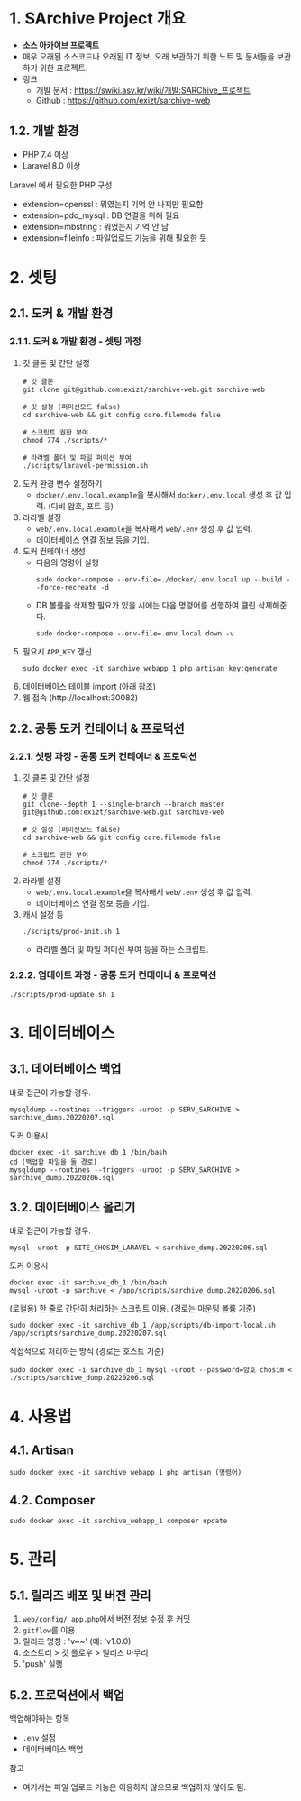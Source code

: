 # 1. SArchive Project 개요
- **소스 아카이브 프로젝트**
- 매우 오래된 소스코드나 오래된 IT 정보, 오래 보관하기 위한 노트 및 문서들을 보관하기 위한 프로젝트.
- 링크
    - 개발 문서 : https://swiki.asv.kr/wiki/개발:SARChive_프로젝트
    - Github : https://github.com/exizt/sarchive-web


## 1.2. 개발 환경
* PHP 7.4 이상
* Laravel 8.0 이상


Laravel 에서 필요한 PHP 구성
* extension=openssl : 뭐였는지 기억 안 나지만 필요함
* extension=pdo_mysql : DB 연결을 위해 필요
* extension=mbstring : 뭐였는지 기억 안 남
* extension=fileinfo : 파일업로드 기능을 위해 필요한 듯


# 2. 셋팅
## 2.1. 도커 & 개발 환경
### 2.1.1. 도커 & 개발 환경 - 셋팅 과정
1. 깃 클론 및 간단 설정
    ```console
    # 깃 클론
    git clone git@github.com:exizt/sarchive-web.git sarchive-web

    # 깃 설정 (퍼미션모드 false)
    cd sarchive-web && git config core.filemode false
    
    # 스크립트 권한 부여
    chmod 774 ./scripts/*

    # 라라벨 폴더 및 파일 퍼미션 부여
    ./scripts/laravel-permission.sh
    ```
2. 도커 환경 변수 설정하기
    - `docker/.env.local.example`을 복사해서 `docker/.env.local` 생성 후 값 입력. (디비 암호, 포트 등)
3. 라라벨 설정
    - `web/.env.local.example`을 복사해서 `web/.env` 생성 후 값 입력.
    - 데이터베이스 연결 정보 등을 기입.
4. 도커 컨테이너 생성
    - 다음의 명령어 실행
        ```console
        sudo docker-compose --env-file=./docker/.env.local up --build --force-recreate -d
        ```
    - DB 볼륨을 삭제할 필요가 있을 시에는 다음 명령어를 선행하여 클린 삭제해준다.
        ```console
        sudo docker-compose --env-file=.env.local down -v
        ```
5. 필요시 `APP_KEY` 갱신
    ```console
    sudo docker exec -it sarchive_webapp_1 php artisan key:generate
    ```
6. 데이터베이스 테이블 import (아래 참조)
7. 웹 접속 (http://localhost:30082)


## 2.2. 공통 도커 컨테이너 & 프로덕션
### 2.2.1. 셋팅 과정 - 공통 도커 컨테이너 & 프로덕션
1. 깃 클론 및 간단 설정
    ```console
    # 깃 클론
    git clone--depth 1 --single-branch --branch master git@github.com:exizt/sarchive-web.git sarchive-web

    # 깃 설정 (퍼미션모드 false)
    cd sarchive-web && git config core.filemode false
    
    # 스크립트 권한 부여
    chmod 774 ./scripts/*
    ```
2. 라라벨 설정
    - `web/.env.local.example`을 복사해서 `web/.env` 생성 후 값 입력.
    - 데이터베이스 연결 정보 등을 기입.
3. 캐시 설정 등
    ```console
    ./scripts/prod-init.sh 1
    ```
    - 라라벨 폴더 및 파일 퍼미션 부여 등을 하는 스크립트.

### 2.2.2. 업데이트 과정 - 공통 도커 컨테이너 & 프로덕션
```console
./scripts/prod-update.sh 1
```


# 3. 데이터베이스
## 3.1. 데이터베이스 백업
바로 접근이 가능할 경우.
```
mysqldump --routines --triggers -uroot -p SERV_SARCHIVE > sarchive_dump.20220207.sql
```


도커 이용시
```
docker exec -it sarchive_db_1 /bin/bash
cd (백업할 파일을 둘 경로)
mysqldump --routines --triggers -uroot -p SERV_SARCHIVE > sarchive_dump.20220206.sql
```


## 3.2. 데이터베이스 올리기
바로 접근이 가능할 경우.
```
mysql -uroot -p SITE_CHOSIM_LARAVEL < sarchive_dump.20220206.sql
```


도커 이용시
```
docker exec -it sarchive_db_1 /bin/bash
mysql -uroot -p sarchive < /app/scripts/sarchive_dump.20220206.sql
```


(로컬용) 한 줄로 간단히 처리하는 스크립트 이용. (경로는 마운팅 볼륨 기준)
```
sudo docker exec -it sarchive_db_1 /app/scripts/db-import-local.sh /app/scripts/sarchive_dump.20220207.sql
```


직접적으로 처리하는 방식 (경로는 호스트 기준)
```
sudo docker exec -i sarchive_db_1 mysql -uroot --password=암호 chosim < ./scripts/sarchive_dump.20220206.sql
```


# 4. 사용법
## 4.1. Artisan
```
sudo docker exec -it sarchive_webapp_1 php artisan (명령어)
```


## 4.2. Composer
```
sudo docker exec -it sarchive_webapp_1 composer update
```

# 5. 관리
## 5.1. 릴리즈 배포 및 버전 관리
1. `web/config/_app.php`에서 버전 정보 수정 후 커밋
2. `gitflow`를 이용
3. 릴리즈 명칭 : 'v~~' (예: 'v1.0.0)
4. 소스트리 > 깃 플로우 > 릴리즈 마무리
5. 'push' 실행


## 5.2. 프로덕션에서 백업
백업해야하는 항목
- `.env` 설정
- 데이터베이스 백업

참고
- 여기서는 파일 업로드 기능은 이용하지 않으므로 백업하지 않아도 됨.

